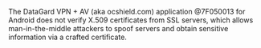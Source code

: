 The DataGard VPN + AV (aka ocshield.com) application @7F050013 for Android does not verify X.509 certificates from SSL servers, which allows man-in-the-middle attackers to spoof servers and obtain sensitive information via a crafted certificate.